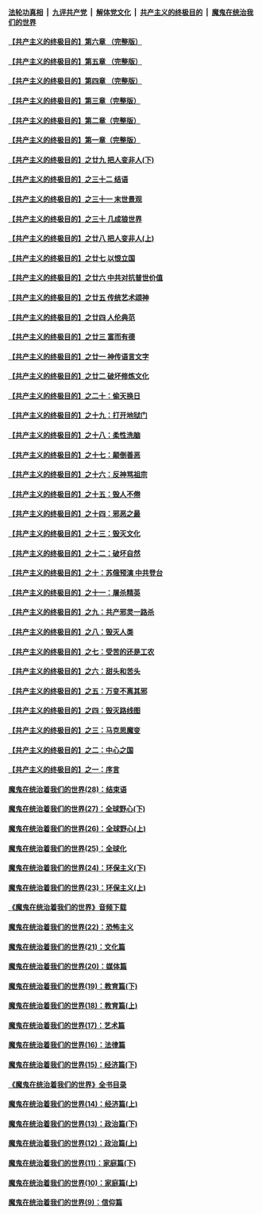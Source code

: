 

####  [法轮功真相](../../../../basic/blob/master/README.md?t=06230031) &nbsp;|&nbsp; [九评共产党](../../../../9ping.md/blob/master/README.md?t=06230031) &nbsp;|&nbsp; [解体党文化](../../../../jtdwh.md/blob/master/README.md?t=06230031)  &nbsp;|&nbsp; [共产主义的终极目的](../../../../gczydzjmd.md/blob/master/README.md?t=06230031) &nbsp;|&nbsp; [魔鬼在统治我们的世界](../../../../mgztzwmdsj.md/blob/master/README.md?t=06230031) 

#### [【共产主义的终极目的】第六章 （完整版）](../pages/nsc422/n11428913.md?t=06230031) 

#### [【共产主义的终极目的】第五章 （完整版）](../pages/nsc422/n11428912.md?t=06230031) 

#### [【共产主义的终极目的】第四章 （完整版）](../pages/nsc422/n11428907.md?t=06230031) 

#### [【共产主义的终极目的】第三章（完整版）](../pages/nsc422/n11428848.md?t=06230031) 

#### [【共产主义的终极目的】第二章（完整版）](../pages/nsc422/n11428831.md?t=06230031) 

#### [【共产主义的终极目的】第一章（完整版）](../pages/nsc422/n11417651.md?t=06230031) 

#### [【共产主义的终极目的】之廿九 把人变非人(下)](../pages/nsc422/n11344140.md?t=06230031) 

#### [【共产主义的终极目的】之三十二 结语](../pages/nsc422/n11360535.md?t=06230031) 

#### [【共产主义的终极目的】之三十一 末世景观](../pages/nsc422/n11351129.md?t=06230031) 

#### [【共产主义的终极目的】之三十 几成狼世界](../pages/nsc422/n11348280.md?t=06230031) 

#### [【共产主义的终极目的】之廿八 把人变非人(上)](../pages/nsc422/n11340492.md?t=06230031) 

#### [【共产主义的终极目的】之廿七 以恨立国](../pages/nsc422/n11336944.md?t=06230031) 

#### [【共产主义的终极目的】之廿六 中共对抗普世价值](../pages/nsc422/n11324785.md?t=06230031) 

#### [【共产主义的终极目的】之廿五 传统艺术颂神](../pages/nsc422/n11296396.md?t=06230031) 

#### [【共产主义的终极目的】之廿四 人伦典范](../pages/nsc422/n11296397.md?t=06230031) 

#### [【共产主义的终极目的】之廿三 富而有德](../pages/nsc422/n11283598.md?t=06230031) 

#### [【共产主义的终极目的】之廿一 神传语言文字](../pages/nsc422/n11263265.md?t=06230031) 

#### [【共产主义的终极目的】之廿二 破坏修炼文化](../pages/nsc422/n11245728.md?t=06230031) 

#### [【共产主义的终极目的】之二十：偷天换日](../pages/nsc422/n11238846.md?t=06230031) 

#### [【共产主义的终极目的】之十九：打开地狱门](../pages/nsc422/n11206376.md?t=06230031) 

#### [【共产主义的终极目的】之十八：柔性洗脑](../pages/nsc422/n11199994.md?t=06230031) 

#### [【共产主义的终极目的】之十七：颠倒善恶](../pages/nsc422/n11179782.md?t=06230031) 

#### [【共产主义的终极目的】之十六：反神骂祖宗](../pages/nsc422/n11166798.md?t=06230031) 

#### [【共产主义的终极目的】之十五：毁人不倦](../pages/nsc422/n11166792.md?t=06230031) 

#### [【共产主义的终极目的】之十四：邪恶之最](../pages/nsc422/n11150249.md?t=06230031) 

#### [【共产主义的终极目的】之十三：毁灭文化](../pages/nsc422/n11135227.md?t=06230031) 

#### [【共产主义的终极目的】之十二：破坏自然](../pages/nsc422/n11135214.md?t=06230031) 

#### [【共产主义的终极目的】之十：苏俄预演 中共登台](../pages/nsc422/n11118424.md?t=06230031) 

#### [【共产主义的终极目的】之十一：屠杀精英](../pages/nsc422/n11118442.md?t=06230031) 

#### [【共产主义的终极目的】之九：共产邪灵一路杀](../pages/nsc422/n11114139.md?t=06230031) 

#### [【共产主义的终极目的】之八：毁灭人类](../pages/nsc422/n11108503.md?t=06230031) 

#### [【共产主义的终极目的】之七：受苦的还是工农](../pages/nsc422/n11101809.md?t=06230031) 

#### [【共产主义的终极目的】之六：甜头和苦头](../pages/nsc422/n11096971.md?t=06230031) 

#### [【共产主义的终极目的】之五：万变不离其邪](../pages/nsc422/n11091285.md?t=06230031) 

#### [【共产主义的终极目的】之四：毁灭路线图](../pages/nsc422/n11086284.md?t=06230031) 

#### [【共产主义的终极目的】之三：马克思魔变](../pages/nsc422/n11061941.md?t=06230031) 

#### [【共产主义的终极目的】之二：中心之国](../pages/nsc422/n11047728.md?t=06230031) 

#### [【共产主义的终极目的】之一：序言](../pages/nsc422/n11086077.md?t=06230031) 

#### [魔鬼在统治着我们的世界(28)：结束语](../pages/nsc422/n10936246.md?t=06230031) 

#### [魔鬼在统治着我们的世界(27)：全球野心(下)](../pages/nsc422/n10928319.md?t=06230031) 

#### [魔鬼在统治着我们的世界(26)：全球野心(上)](../pages/nsc422/n10900318.md?t=06230031) 

#### [魔鬼在统治着我们的世界(25)：全球化](../pages/nsc422/n10788205.md?t=06230031) 

#### [魔鬼在统治着我们的世界(24)：环保主义(下)](../pages/nsc422/n10695307.md?t=06230031) 

#### [魔鬼在统治着我们的世界(23)：环保主义(上)](../pages/nsc422/n10688613.md?t=06230031) 

#### [《魔鬼在统治着我们的世界》音频下载](../pages/nsc422/n10635553.md?t=06230031) 

#### [魔鬼在统治着我们的世界(22)：恐怖主义](../pages/nsc422/n10614727.md?t=06230031) 

#### [魔鬼在统治着我们的世界(21)：文化篇](../pages/nsc422/n10597706.md?t=06230031) 

#### [魔鬼在统治着我们的世界(20)：媒体篇](../pages/nsc422/n10586579.md?t=06230031) 

#### [魔鬼在统治着我们的世界(19)：教育篇(下)](../pages/nsc422/n10564808.md?t=06230031) 

#### [魔鬼在统治着我们的世界(18)：教育篇(上)](../pages/nsc422/n10526970.md?t=06230031) 

#### [魔鬼在统治着我们的世界(17)：艺术篇](../pages/nsc422/n10499093.md?t=06230031) 

#### [魔鬼在统治着我们的世界(16)：法律篇](../pages/nsc422/n10485969.md?t=06230031) 

#### [魔鬼在统治着我们的世界(15)：经济篇(下)](../pages/nsc422/n10469975.md?t=06230031) 

#### [《魔鬼在统治着我们的世界》全书目录](../pages/nsc422/n10464261.md?t=06230031) 

#### [魔鬼在统治着我们的世界(14)：经济篇(上)](../pages/nsc422/n10457370.md?t=06230031) 

#### [魔鬼在统治着我们的世界(13)：政治篇(下)](../pages/nsc422/n10448270.md?t=06230031) 

#### [魔鬼在统治着我们的世界(12)：政治篇(上)](../pages/nsc422/n10444576.md?t=06230031) 

#### [魔鬼在统治着我们的世界(11)：家庭篇(下)](../pages/nsc422/n10440961.md?t=06230031) 

#### [魔鬼在统治着我们的世界(10)：家庭篇(上)](../pages/nsc422/n10435448.md?t=06230031) 

#### [魔鬼在统治着我们的世界(9)：信仰篇](../pages/nsc422/n10432159.md?t=06230031) 

